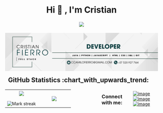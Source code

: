 <!-- Titulo !-->
<div align="center">

  <h1 align="center">Hi 👋 , I'm Cristian</h1>

  <!-- Letrero Palabras Claves !-->
  <h3 align = "center"><img src="https://readme-typing-svg.herokuapp.com?color=%23F7F7F7&size=21&center=true&vCenter=true&width=650&height=100&lines=Full+Stack+Developer"></h3>

</div>

<img src="https://raw.githubusercontent.com/ccamilofierro/ccamilofierro/main/Banner-cristian-fierro.png" alt="banner that says Cristian Fierro - fullstack developer">


<!--- stats & Trophy (start) -->
<p align="center">
  <h2 style="margin: 5px 10px;">GitHub Statistics :chart_with_upwards_trend:</h2> 
<div style="display: flex; align-items: center; justify-content: center;">
  <!--- stats (start) -->
<table align="center">
<tr border="none">
<td width="50%" align="center">
  
  <img  align="center"  src="https://github-readme-stats.vercel.app/api?username=ccamilofierro&theme=react&show_icons=true&count_private=true&hide_border=true&bg_color=0D1117" />
  <br></br>
  <img  title="🔥 Get streak stats for your profile at git.io/streak-stats" alt="Mark streak" src="https://github-readme-streak-stats.herokuapp.com/?user=ccamilofierro&theme=react&hide_border=false&hide_border=true&bg_color=0D1117" /> 
</td>

<td width="50%" align="center">

  <img  align="center"  src="https://github-readme-stats.anuraghazra1.vercel.app/api/top-langs/?username=ccamilofierro&theme=react&hide_border=false&no-bg=true&no-frame=true&langs_count=10&hide_border=true&bg_color=0D1117&layout=compact"/>
  
  </td>
</tr>
</table>
<!--- stats (end) -->

<h3 align="center">Connect with me:</h3>
<div align="center">

[![image](https://img.shields.io/badge/LinkedIn-0077B5?style=for-the-badge&logo=linkedin&logoColor=white)](https://www.linkedin.com/in/cristian-camilo-garzón/)
[![image](https://img.shields.io/badge/portfolio-%23.svg?&style=for-the-badge&logo=&logoColor=white)](https://www.instagram.com//)
[![image](https://img.shields.io/badge/Gmail-D14836?style=for-the-badge&logo=gmail&logoColor=white)](mailto:ccamilofierro@gmail.com)
  
</div>
